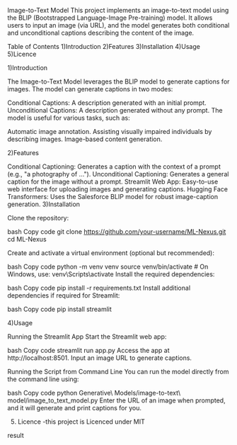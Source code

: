 Image-to-Text Model
This project implements an image-to-text model using the BLIP (Bootstrapped Language-Image Pre-training) model. It allows users to input an image (via URL), and the model generates both conditional and unconditional captions describing the content of the image.

Table of Contents
1)Introduction
2)Features
3)Installation
4)Usage
5)Licence

1)Introduction

The Image-to-Text Model leverages the BLIP model to generate captions for images. The model can generate captions in two modes:

Conditional Captions: A description generated with an initial prompt.
Unconditional Captions: A description generated without any prompt.
The model is useful for various tasks, such as:

Automatic image annotation.
Assisting visually impaired individuals by describing images.
Image-based content generation.

2)Features

Conditional Captioning: Generates a caption with the context of a prompt (e.g., "a photography of ...").
Unconditional Captioning: Generates a general caption for the image without a prompt.
Streamlit Web App: Easy-to-use web interface for uploading images and generating captions.
Hugging Face Transformers: Uses the Salesforce BLIP model for robust image-caption generation.
3)Installation

Clone the repository:

bash
Copy code
git clone https://github.com/your-username/ML-Nexus.git
cd ML-Nexus

Create and activate a virtual environment (optional but recommended):

bash
Copy code
python -m venv venv
source venv/bin/activate   # On Windows, use: venv\Scripts\activate
Install the required dependencies:

bash
Copy code
pip install -r requirements.txt
Install additional dependencies if required for Streamlit:

bash
Copy code
pip install streamlit

4)Usage

Running the Streamlit App
Start the Streamlit web app:

bash
Copy code
streamlit run app.py
Access the app at http://localhost:8501. Input an image URL to generate captions.

Running the Script from Command Line
You can run the model directly from the command line using:

bash
Copy code
python Generative\ Models/image-to-text\ model/image_to_text_model.py
Enter the URL of an image when prompted, and it will generate and print captions for you.

5) Licence -this project is Licenced under MIT 

result 
